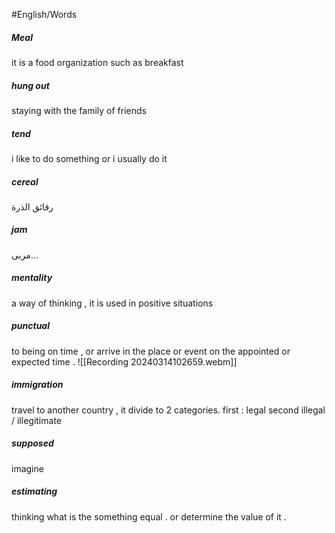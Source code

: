 #English/Words 

##### Meal  
it is a food organization such as breakfast 

##### hung out 
staying with the family of friends 


##### tend 
i like to do something or i usually do it 

##### cereal
رقائق الذرة 

##### jam
مربى...

##### mentality 
a way of thinking , it is used in positive situations 


#####  punctual 
to being on time , or arrive in the place or event on the appointed or expected time .
![[Recording 20240314102659.webm]]


##### immigration 
travel to another country , it divide to 2 categories.
first : legal 
second illegal / illegitimate

##### supposed 
imagine 

##### estimating 
thinking what is the something equal . or determine the value of it . 

